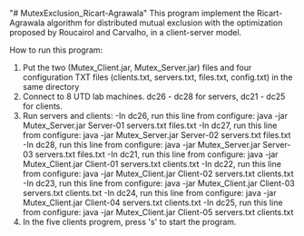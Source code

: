 "# MutexExclusion_Ricart-Agrawala" 
This program implement the Ricart-Agrawala algorithm for distributed mutual exclusion with the optimization proposed by Roucairol and Carvalho, in a client-server model.

How to run this program:

1. Put the two (Mutex_Client.jar, Mutex_Server.jar) files and four configuration TXT files (clients.txt, servers.txt, files.txt, config.txt) in the same directory
2. Connect to 8 UTD lab machines. dc26 - dc28 for servers, dc21 - dc25 for clients.
3. Run servers and clients:
	-In dc26, run this line from configure: java -jar Mutex_Server.jar Server-01 servers.txt files.txt
	-In dc27, run this line from configure: java -jar Mutex_Server.jar Server-02 servers.txt files.txt
	-In dc28, run this line from configure: java -jar Mutex_Server.jar Server-03 servers.txt files.txt
	-In dc21, run this line from configure: java -jar Mutex_Client.jar Client-01 servers.txt clients.txt
	-In dc22, run this line from configure: java -jar Mutex_Client.jar Client-02 servers.txt clients.txt
	-In dc23, run this line from configure: java -jar Mutex_Client.jar Client-03 servers.txt clients.txt
	-In dc24, run this line from configure: java -jar Mutex_Client.jar Client-04 servers.txt clients.txt
	-In dc25, run this line from configure: java -jar Mutex_Client.jar Client-05 servers.txt clients.txt
4. In the five clients progrem, press 's' to start the program.
